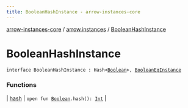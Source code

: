 ```yaml
---
title: BooleanHashInstance - arrow-instances-core
---
```


[arrow-instances-core](../../index.html) / [arrow.instances](../index.html) / [BooleanHashInstance](./index.html)

# BooleanHashInstance

`interface BooleanHashInstance : Hash<`[`Boolean`](https://kotlinlang.org/api/latest/jvm/stdlib/kotlin/-boolean/index.html)`>, `[`BooleanEqInstance`](../-boolean-eq-instance/index.html)

### Functions

| [hash](hash.html) | `open fun `[`Boolean`](https://kotlinlang.org/api/latest/jvm/stdlib/kotlin/-boolean/index.html)`.hash(): `[`Int`](https://kotlinlang.org/api/latest/jvm/stdlib/kotlin/-int/index.html) |

